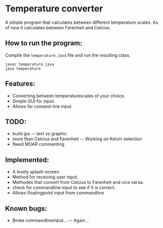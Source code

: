# Temperature converter

A simple program that calculates between different temperature scales.
As of now it calculates between Farenheit and Celcius.

## How to run the program:
 
 Compile the `temperature.java` file and run the resulting class.
 
 ```shell
 javac temperature.java
 java temperature
 ```
##  Features:
 - Converting between temperaturescales of your choice.
 - Simple GUI for input.
 - Allows for comand-line input.

##  TODO:
 - build gui
 -- text vs graphic
 - more than Celcius and Farenheit
 -- Working on Kelvin selection
 - Need MOAR commenting

##  Implemented:
 - A lovely splash-screen.
 - Method for receiving user input.
 - Methodes that convert from Celcius to Farenheit and vice versa.
 - check for commandline input to see if it is correct.
 - Allows floatingpoint input from commandline


## Known bugs:
 - Broke commandlineinput...
 -- Again...

